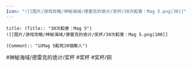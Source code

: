 ```yaml
---
Icon: "![[图片/游戏攻略/神秘海域/德雷克的诡计/奖杯/30次殺害：Mag 5.png|30]]"
---
```

```ad-common-bronze-trophy
title: (Title:: "30次殺害：Mag 5")
![[图片/游戏攻略/神秘海域/德雷克的诡计/奖杯/30次殺害：Mag 5.png|100]]

(Comment:: "以Mag 5殺死30個敵人")
```

#神秘海域/德雷克的诡计/奖杯 #奖杯 #奖杯/铜
